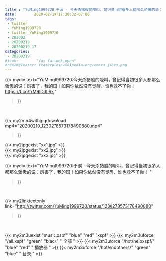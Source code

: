 ```yaml
---
title : "YuMing1999720:于溟 - 今天杀猪般的嚎叫，曾记得当初很多人都那么骄傲的说：厉害了，我的国！如果你依然没有觉醒，谁也救不了你！ "
date:        2020-02-19T17:38:32-07:00
tags:
 - twitter
 - YuMing1999720
 - twitter_YuMing1999720
 - 202002
 - 20200219
 - 20200219_17
categories:
 - 20200219
#icon:        "fas fa-lock-open"
#resImgTeaser: teaserpics/wikipedia.org/emacs-jokes.png
---
```


{{< mydiv text="YuMing1999720:今天杀猪般的嚎叫，曾记得当初很多人都那么骄傲的说：厉害了，我的国！如果你依然没有觉醒，谁也救不了你！ https://t.co/frM9lDdLRk "
>}}
<br>


{{< my2mp4withjpgdownload mp4="20200219_1230278573178490880.mp4"
>}}

{{< my2jpgexist "xx1.jpg" >}}<br>
{{< my2jpgexist "xx2.jpg" >}}<br>
{{< my2jpgexist "xx3.jpg" >}}<br>



{{< mydiv text="YuMing1999720:于溟 - 今天杀猪般的嚎叫，曾记得当初很多人都那么骄傲的说：厉害了，我的国！如果你依然没有觉醒，谁也救不了你！ "
>}}
<br>

{{< my2linktextonly link="http://twitter.com/YuMing1999720/status/1230278573178490880"
>}}


<br>

{{< my2m3uexist "music.xspf"        "blue"   "red"    "xspf" >}} {{< my2m3uforce "/all.xspf"         "green"  "black"  " 全部 " >}} {{< my2m3uforce "/hot/helpxspf/"    "blue"   "red"    " 播放器 " >}} {{< my2m3uforce "/hot/endothers/"   "green"  "blue"   " 目录 " >}} 
